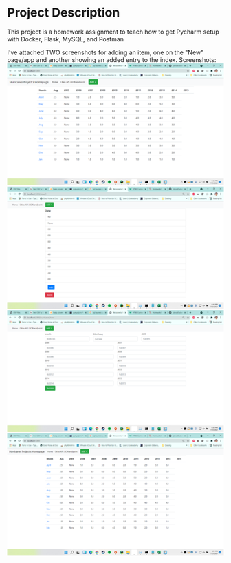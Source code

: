 # Project Description
This project is a homework assignment to teach how to get Pycharm setup with Docker, Flask, MySQL, and Postman

I've attached TWO screenshots for adding an item, one on the "New" page/app and another showing an added entry to the index.
Screenshots:
![main](screenshots/indx.png)
![view record](screenshots/viewRecord.png)
![add item](screenshots/additem1.png)
![add item](screenshots/additem2.png)
